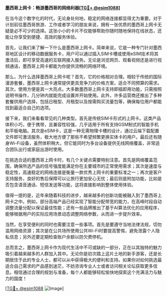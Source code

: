 **墨西哥上网卡：畅游墨西哥的网络利器[[TG💪+ @esim1088](https://t.me/s/esim1088)]**

在当今这个数字化的时代，无论身处何地，稳定的网络连接都显得尤为重要。对于计划前往墨西哥旅游、工作或者学习的朋友来说，拥有一张优质的墨西哥上网卡无疑是必不可少的选择。这张小小的卡片不仅能够帮助你随时随地保持在线状态，还能让你享受到便捷、高效的服务体验。

首先，让我们来了解一下什么是墨西哥上网卡。简单来说，它是一种专门针对墨西哥地区设计的移动数据服务卡，用户可以通过插入SIM卡槽或使用eSIM技术将其激活后，即可享受高速的互联网接入服务。无论是浏览网页、观看视频还是进行视频通话，墨西哥上网卡都能为你提供流畅的网络环境。

那么，为什么选择墨西哥上网卡呢？首先，它的价格相对合理。相较于传统的国际漫游套餐，墨西哥上网卡通常提供更具竞争力的价格方案，适合不同预算的需求。其次，使用方便是其一大亮点。大多数墨西哥上网卡支持即插即用功能，只需按照说明书操作，几分钟内就能完成设置并开始使用。此外，许多运营商还推出了多种套餐供用户选择，包括日租型、月租型以及按需购买流量包等，确保每位用户都能找到最适合自己的选项。

接下来，我们来看看常见的几种类型。首先是传统SIM卡形式的上网卡。这类产品体积小巧，便于携带，且兼容性较强，几乎适用于所有支持GSM制式的智能手机和平板电脑。其次是eSIM卡，这是一种无需物理卡槽的设计，通过云端下载配置文件即可激活服务，极大地方便了那些不希望频繁更换实体卡的用户。最后还有随身Wi-Fi设备，虽然体积稍大，但它能同时为多台设备提供无线网络覆盖，非常适合团队出行或家庭出游时使用。

在挑选合适的墨西哥上网卡时，有几个关键点需要特别注意。首先是网络覆盖范围，确保所选产品的信号强度能满足你在主要城市的正常使用需求；其次是速度与稳定性，高速稳定的网络连接是衡量一款优秀上网卡的重要标准之一；再次是客户支持服务，良好的售后保障可以让旅行更加安心无忧；最后则是附加功能，比如是否包含语音通话、短信发送等功能，这将直接影响到整体使用体验。

值得一提的是，近年来随着科技的进步，越来越多的创新功能被融入到了墨西哥上网卡之中。例如，部分高端产品已经实现了智能分配带宽的能力，在高峰时段自动调整流量分配以保证最佳性能；还有一些品牌推出了基于AI算法优化的应用程序，能够根据用户的实际应用场景动态调整网络参数，从而进一步提升效率。

当然，在享受便利的同时也需要注意一些事项。首先是要遵守当地法律法规，切勿滥用网络资源；其次是在公共场所使用公共Wi-Fi时要提高警惕，避免泄露个人隐私信息；另外还要定期检查账户余额以防欠费停机。

总而言之，墨西哥上网卡作为现代生活中不可或缺的一部分，正在以其独特的魅力吸引着越来越多的人群加入其中。无论你是初次踏上这片土地的新手游客，还是长期居住于此的专业人士，都可以从中获得极大的便利和支持。如果你对如何挑选最适合自己需求的产品感到迷茫，不妨咨询专业人士或者访问相关论坛获取更多信息。相信通过合理的规划与准备，每个人都能够轻松愉快地探索这个充满活力与魅力的国度！

[[TG💪+ @esim1088](https://t.me/s/esim1088) ![Image](https://i.postimg.cc/4NQfJmqS/Snipaste-2025-05-13-00-14-12.png)]